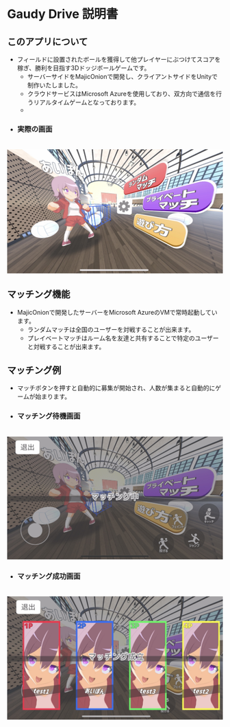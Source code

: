 # Gaudy Drive 説明書
## このアプリについて
* フィールドに設置されたボールを獲得して他プレイヤーにぶつけてスコアを稼ぎ、勝利を目指す3Dドッジボールゲームです。
  * サーバーサイドをMajicOnionで開発し、クライアントサイドをUnityで制作いたしました。
  * クラウドサービスはMicrosoft Azureを使用しており、双方向で通信を行うリアルタイムゲームとなっております。
  * 
* ### 実際の画面
　![実際の画面](example/home.PNG)

## マッチング機能
* MajicOnionで開発したサーバーをMicrosoft AzureのVMで常時起動しています。
  * ランダムマッチは全国のユーザーを対戦することが出来ます。
  * プレイベートマッチはルーム名を友達と共有することで特定のユーザーと対戦することが出来ます。

## マッチング例
* マッチボタンを押すと自動的に募集が開始され、人数が集まると自動的にゲームが始まります。
  
* ### マッチング待機画面
　![実際の画面](example/inmatch.PNG)

* ### マッチング成功画面
　![実際の画面](example/match.PNG)





